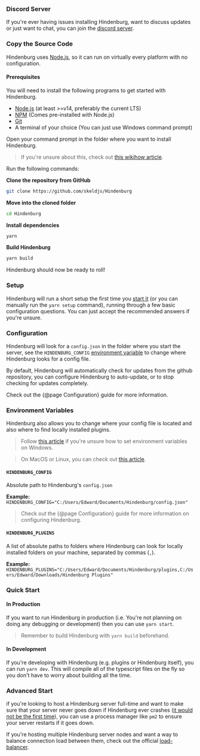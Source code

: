 ### Discord Server
If you're ever having issues installing Hindenburg, want to discuss updates or
just want to chat, you can join the [discord server](https://discord.gg/8ewNJYmYAU).

### Copy the Source Code
Hindenburg uses [Node.js](https://nodejs.org), so it can run on virtually every
platform with no configuration.

#### Prerequisites
You will need to install the following programs to get started with Hindenburg.
* [Node.js](https://nodejs.org) (at least >=v14, preferably the current LTS)
* [NPM](https://npmjs.com) (Comes pre-installed with Node.js)
* [Git](https://git-scm.org)
* A terminal of your choice (You can just use Windows command prompt)

Open your command prompt in the folder where you want to install Hindenburg.

> If you're unsure about this, check out [this wikihow article](https://www.wikihow.com/Open-a-Folder-in-Cmd).

Run the following commands:

**Clone the repository from GitHub**
```sh
git clone https://github.com/skeldjs/Hindenburg
```
**Move into the cloned folder**
```sh
cd Hindenburg
```
**Install dependencies**
```sh
yarn
```
**Build Hindenburg**
```sh
yarn build
```

Hindenburg should now be ready to roll!

### Setup
Hindenburg will run a short setup the first time you [start it](#Quick%20Start)
(or you can manually run the `yarn setup` command), running through a few basic
configuration questions. You can just accept the recommended answers if you're
unsure.

### Configuration
Hindenburg will look for a `config.json` in the folder where you start the server,
see the `HINDENBURG_CONFIG` [environment variable](#Hindenburg%20Config)
to change where Hindenburg looks for a config file.

By default, Hindenburg will automatically check for updates from the github
repository, you can configure Hindenburg to auto-update, or to stop checking for
updates completely.

Check out the {@page Configuration} guide for more
information.

### Environment Variables
Hindenburg also allows you to change where your config file is located and also
where to find locally installed plugins.

> Follow [this article](https://www.architectryan.com/2018/08/31/how-to-change-environment-variables-on-windows-10/)
if you're unsure how to set environment variables on Windows.

> On MacOS or Linux, you can check out [this article](https://linuxconfig.org/how-to-set-and-list-environment-variables-on-linux).

#### `HINDENBURG_CONFIG`
Absolute path to Hindenburg's `config.json`

**Example:** `HINDENBURG_CONFIG="C:/Users/Edward/Documents/Hindenburg/config.json"`

> Check out the {@page Configuration} guide for more
information on configuring Hindenburg.

#### `HINDENBURG_PLUGINS`
A list of absolute paths to folders where Hindenburg can look for locally installed folders
on your machine, separated by commas (`,`).

**Example:** `HINDENBURG_PLUGINS="C:/Users/Edward/Documents/Hindenburg/plugins,C:/Users/Edward/Downloads/Hindenburg Plugins"`

### Quick Start
#### In Production
If you want to run Hindenburg in production (i.e. You're not planning on doing
any debugging or development) then you can use `yarn start`.

> Remember to build Hindenburg with `yarn build` beforehand.

#### In Development
If you're developing with Hindenburg (e.g. plugins or Hindenburg itself), you can
run `yarn dev`. This will compile all of the typescript files on the fly so you
don't have to worry about building all the time.


### Advanced Start
if you're looking to host a Hindenburg server full-time and want to make sure that
your server never goes down if Hindenburg ever crashes ([it would not be the first time](https://en.wikipedia.org/wiki/Hindenburg_disaster)),
you can use a process manager like `pm2` to ensure your server restarts if it
goes down.

If you're hosting multiple Hindenburg server nodes and want a way to balance
connection load between them, check out the official [load-balancer](https://github.com/SkeldJS/Hindenburg-Loadbalancer).
